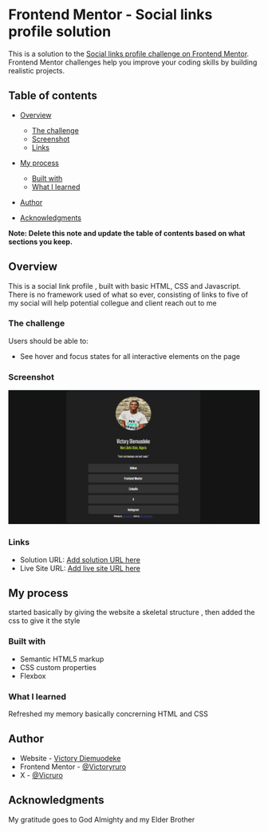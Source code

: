 # Frontend Mentor - Social links profile solution

This is a solution to the [Social links profile challenge on Frontend Mentor](https://www.frontendmentor.io/challenges/social-links-profile-UG32l9m6dQ). Frontend Mentor challenges help you improve your coding skills by building realistic projects. 

## Table of contents

- [Overview](#overview)
  - [The challenge](#the-challenge)
  - [Screenshot](#screenshot)
  - [Links](#links)
- [My process](#my-process)
  - [Built with](#built-with)
  - [What I learned](#what-i-learned)

- [Author](#author)
- [Acknowledgments](#acknowledgments)

**Note: Delete this note and update the table of contents based on what sections you keep.**

## Overview
This is a social link profile , built with basic HTML, CSS and Javascript. There is no framework used of what so ever, consisting of links to five of my social will help potential collegue and client reach out to me  

### The challenge

Users should be able to:

- See hover and focus states for all interactive elements on the page

### Screenshot

![](./assets/images/Screenshot%202025-01-19%20223946.png)



### Links

- Solution URL: [Add solution URL here](https://your-solution-url.com)
- Live Site URL: [Add live site URL here](https://your-live-site-url.com)

## My process
started basically by giving the website a skeletal structure , then added the css to give it the style

### Built with

- Semantic HTML5 markup
- CSS custom properties
- Flexbox




### What I learned
Refreshed my memory basically concrerning HTML and CSS




## Author

- Website - [Victory Diemuodeke](https://diemuodeke-victory.netlify.app/)
- Frontend Mentor - [@Victoryruro](https://www.frontendmentor.io/profile/Victoryruro)
- X - [@Vicruro](https://x.com/Vicruro)



## Acknowledgments
 My gratitude goes to God Almighty and my Elder Brother
